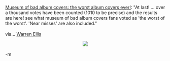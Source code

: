 <a href="http://www.zonicweb.net/badalbmcvrs/">Museum of bad album covers: the worst album covers ever!</a>: "At last! ... over a thousand votes have been counted (1010 to be precise) and the results are here! see what museum of bad album covers fans voted as 'the worst of the worst'. 'Near misses' are also included."
<br />
<br /><font class="comment">via... <a href="http://www.warrenellis.com">Warren Ellis</a>
<br /><center><img src="http://www.zonicweb.net/badalbmcvrs/heino.jpg"></center></font>
<br />-m
<br />